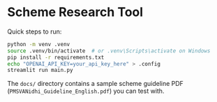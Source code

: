 
# Scheme Research Tool

Quick steps to run:

```bash
python -m venv .venv
source .venv/bin/activate  # or .venv\Scripts\activate on Windows
pip install -r requirements.txt
echo "OPENAI_API_KEY=your_api_key_here" > .config
streamlit run main.py
```

The `docs/` directory contains a sample scheme guideline PDF (`PMSVANidhi_Guideline_English.pdf`) you can test with.
